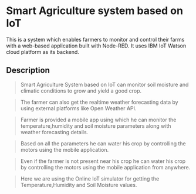 # Smart Agriculture system based on IoT

This is a system which enables farmers to monitor and control their farms with a web-based application built with Node-RED. It uses IBM IoT Watson cloud platform as its backend.

## Description

  >Smart Agriculture System based on IoT can monitor soil moisture and climatic conditions to grow and yield a good crop.
  
  >The farmer can also get the realtime weather forecasting data by using external platforms like Open Weather API.
  
  >Farmer is provided a mobile app using which he can monitor the temperature,humidity and soil moisture parameters along with weather forecasting details.
  
  >Based on all the parameters he can water his crop by controlling the motors using the mobile application.
  
  >Even if the farmer is not present near his crop he can water his crop by controlling the motors using the mobile application from anywhere.
  
  >Here we are using the Online IoT simulator for getting the Temperature,Humidity and Soil Moisture values.
